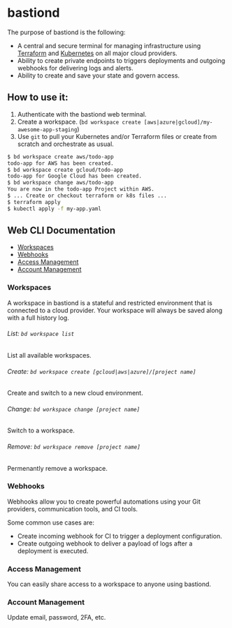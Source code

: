 # bastiond

The purpose of bastiond is the following:

* A central and secure terminal for managing infrastructure using [Terraform](https://www.terraform.io/) and [Kubernetes](https://kubernetes.io/) on all major cloud providers.
* Ability to create private endpoints to triggers deployments and outgoing webhooks for delivering logs and alerts.
* Ability to create and save your state and govern access.

## How to use it:

1. Authenticate with the bastiond web terminal.
2. Create a workspace. (`bd workspace create [aws|azure|gcloud]/my-awesome-app-staging`)
3. Use `git` to pull your Kubernetes and/or Terraform files or create from scratch and orchestrate as usual.

```bash
$ bd workspace create aws/todo-app
todo-app for AWS has been created.
$ bd workspace create gcloud/todo-app
todo-app for Google Cloud has been created.
$ bd workspace change aws/todo-app
You are now in the todo-app Project within AWS.
$ ... Create or checkout terraform or k8s files ...
$ terraform apply
$ kubectl apply -f my-app.yaml
```

## Web CLI Documentation

* [Workspaces](#workspaces)
* [Webhooks](#webhooks)
* [Access Management](#access-management)
* [Account Management](#account-management)

### Workspaces

A workspace in bastiond is a stateful and restricted environment that is connected to a cloud provider. Your workspace will
always be saved along with a full history log.

###### List: `bd workspace list`

List all available workspaces.

###### Create: `bd workspace create [gcloud|aws|azure]/[project name]`

Create and switch to a new cloud environment.

###### Change: `bd workspace change [project name]`

Switch to a workspace.

###### Remove: `bd workspace remove [project name]`

Permenantly remove a workspace.

### Webhooks

Webhooks allow you to create powerful automations using your Git providers, communication tools, and CI tools.

Some common use cases are:

* Create incoming webhook for CI to trigger a deployment configuration. 
* Create outgoing webhook to deliver a payload of logs after a deployment is executed.

### Access Management

You can easily share access to a workspace to anyone using bastiond.

### Account Management

Update email, password, 2FA, etc.
